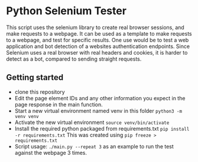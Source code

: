 # Python Selenium Tester


This script uses the selenium library to create real browser sessions, and make requests to a webpage. It can be used as a template to make requests to a webpage, and test for specific results. 
One use would be to test a web application and bot detection of a websites authentication endpoints. Since Selenium uses a real browser with real headers and cookies, it is harder to detect as a bot, compared to sending straight requests.


## Getting started

- clone this repository
- Edit the page element IDs and any other information you expect in the page response in the main function. 
- Start a new virtual environment named venv in this folder `python3 -m venv venv`
- Activate the new virtual environment `source venv/bin/activate`
- Install the required python packaged from requirements.txt `pip install -r requirements.txt` This was created using `pip freeze > requirements.txt`
- Script usage: `./main.py --repeat 3` as an example to run the test against the webpage 3 times.